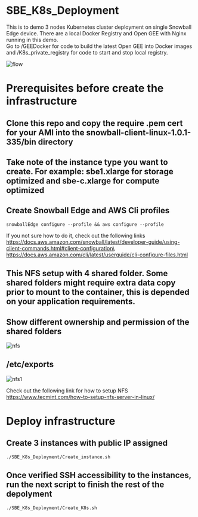 # SBE_K8s_Deployment

This is to demo 3 nodes Kubernetes cluster deployment on single Snowball Edge device. There are a local Docker Registry and Open GEE with Nginx running in this demo.\
Go to /GEEDocker for code to build the latest Open GEE into Docker images and /K8s_private_registry for code to start and stop local registry.

![flow][flow]
# Prerequisites before create the infrastructure

## Clone this repo and copy the require .pem cert for your AMI into the snowball-client-linux-1.0.1-335/bin directory

## Take note of the instance type you want to create. For example: sbe1.xlarge for storage optimized and sbe-c.xlarge for compute optimized

## Create Snowball Edge and AWS Cli profiles

    snowballEdge configure --profile && aws configure --profile

If you not sure how to do it, check out the following links\
https://docs.aws.amazon.com/snowball/latest/developer-guide/using-client-commands.html#client-configuration\
https://docs.aws.amazon.com/cli/latest/userguide/cli-configure-files.html

## This NFS setup with 4 shared folder. Some shared folders might require extra data copy prior to mount to the container, this is depended on your application requirements.
## Show different ownership and permission of the shared folders
![nfs][nfs]

## /etc/exports
![nfs1][nfs1]

Check out the following link for how to setup NFS\
https://www.tecmint.com/how-to-setup-nfs-server-in-linux/

# Deploy infrastructure

## Create 3 instances with public IP assigned

    ./SBE_K8s_Deployment/Create_instance.sh

## Once verified SSH accessibility to the instances, run the next script to finish the rest of the depolyment 

    ./SBE_K8s_Deployment/Create_K8s.sh

[flow]: https://user-images.githubusercontent.com/64214379/93840135-8a866900-fc4c-11ea-81c5-2d14f8c0d06b.png
[nfs]: https://user-images.githubusercontent.com/64214379/94060523-54a6c900-fda1-11ea-9268-0ccbeabbaefb.png
[nfs1]: https://user-images.githubusercontent.com/64214379/94060533-58d2e680-fda1-11ea-9a34-836cc1273797.png

